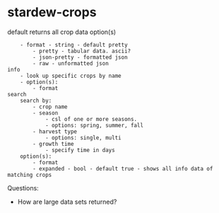 # stardew-crops

default
    returns all crop data
    option(s)

        - format - string - default pretty
            - pretty - tabular data. ascii?
            - json-pretty - formatted json
            - raw - unformatted json
    info
        - look up specific crops by name
        - option(s):
            - format
    search
        search by:
            - crop name
            - season
                - csl of one or more seasons.
                - options: spring, summer, fall
            - harvest type
                - options: single, multi
            - growth time
                - specify time in days
        option(s):
            - format
            - expanded - bool - default true - shows all info data of matching crops

Questions:

- How are large data sets returned?
